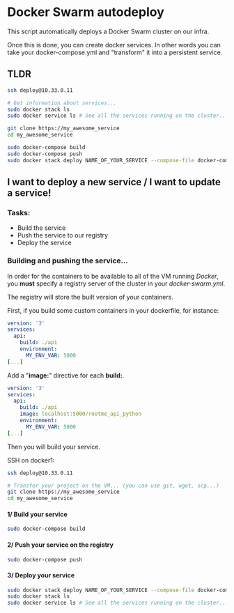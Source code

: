 # Docker Swarm autodeploy

This script automatically deploys a Docker Swarm cluster on our infra.

Once this is done, you can create docker services. 
In other words you can take your docker-compose.yml and "transform" it into a persistent service.

## TLDR
```sh
ssh deploy@10.33.0.11

# Get information about services...
sudo docker stack ls
sudo docker service ls # See all the services running on the cluster...

git clone https://my_awesome_service
cd my_awesome_service

sudo docker-compose build
sudo docker-compose push
sudo docker stack deploy NAME_OF_YOUR_SERVICE --compose-file docker-compose.yml

```

## I want to deploy a new service / I want to update a service!

### Tasks:
* Build the service
* Push the service to our registry
* Deploy the service

### Building and pushing the service...
In order for the containers to be available to all of the VM running *Docker*, you __must__ specify a registry server of the cluster in your *docker-swarm.yml*. 

The registry will store the built version of your containers.

First, if you build some custom containers in your dockerfile, for instance: 
```yaml
version: '3'
services:
  api:
    build: ./api
    environment:
      MY_ENV_VAR: 5000
[...]
```


Add a "**image:**" directive for each **build:**.
```yaml
version: '3'
services:
  api:
    build: ./api
    image: localhost:5000/rootme_api_python
    environment:
      MY_ENV_VAR: 5000
[...]
```

Then you will build your service.

SSH on docker1:
```sh
ssh deploy@10.33.0.11

# Transfer your project on the VM... (you can use git, wget, scp...)
git clone https://my_awesome_service
cd my_awesome_service
```

#### 1/ Build your service
```sh
sudo docker-compose build
```

#### 2/ Push your service on the registry
```sh
sudo docker-compose push
```

#### 3/ Deploy your service
```sh
sudo docker stack deploy NAME_OF_YOUR_SERVICE --compose-file docker-compose.yml
sudo docker stack ls
sudo docker service ls # See all the services running on the cluster...
```
